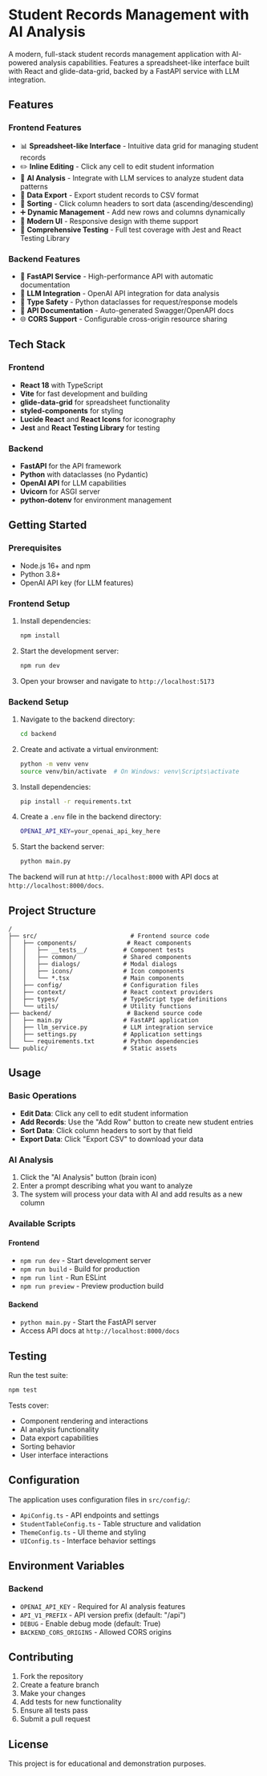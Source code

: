 # Student Records Management with AI Analysis

A modern, full-stack student records management application with AI-powered analysis capabilities. Features a spreadsheet-like interface built with React and glide-data-grid, backed by a FastAPI service with LLM integration.

## Features

### Frontend Features
- 📊 **Spreadsheet-like Interface** - Intuitive data grid for managing student records
- ✏️ **Inline Editing** - Click any cell to edit student information
- 🧠 **AI Analysis** - Integrate with LLM services to analyze student data patterns
- 📁 **Data Export** - Export student records to CSV format
- 🔄 **Sorting** - Click column headers to sort data (ascending/descending)
- ➕ **Dynamic Management** - Add new rows and columns dynamically
- 🎨 **Modern UI** - Responsive design with theme support
- 🧪 **Comprehensive Testing** - Full test coverage with Jest and React Testing Library

### Backend Features
- 🚀 **FastAPI Service** - High-performance API with automatic documentation
- 🤖 **LLM Integration** - OpenAI API integration for data analysis
- 🔧 **Type Safety** - Python dataclasses for request/response models
- 📝 **API Documentation** - Auto-generated Swagger/OpenAPI docs
- 🌐 **CORS Support** - Configurable cross-origin resource sharing

## Tech Stack

### Frontend
- **React 18** with TypeScript
- **Vite** for fast development and building
- **glide-data-grid** for spreadsheet functionality
- **styled-components** for styling
- **Lucide React** and **React Icons** for iconography
- **Jest** and **React Testing Library** for testing

### Backend
- **FastAPI** for the API framework
- **Python** with dataclasses (no Pydantic)
- **OpenAI API** for LLM capabilities
- **Uvicorn** for ASGI server
- **python-dotenv** for environment management

## Getting Started

### Prerequisites
- Node.js 16+ and npm
- Python 3.8+
- OpenAI API key (for LLM features)

### Frontend Setup

1. Install dependencies:
   ```bash
   npm install
   ```

2. Start the development server:
   ```bash
   npm run dev
   ```

3. Open your browser and navigate to `http://localhost:5173`

### Backend Setup

1. Navigate to the backend directory:
   ```bash
   cd backend
   ```

2. Create and activate a virtual environment:
   ```bash
   python -m venv venv
   source venv/bin/activate  # On Windows: venv\Scripts\activate
   ```

3. Install dependencies:
   ```bash
   pip install -r requirements.txt
   ```

4. Create a `.env` file in the backend directory:
   ```bash
   OPENAI_API_KEY=your_openai_api_key_here
   ```

5. Start the backend server:
   ```bash
   python main.py
   ```

The backend will run at `http://localhost:8000` with API docs at `http://localhost:8000/docs`.

## Project Structure

```
/
├── src/                          # Frontend source code
│   ├── components/              # React components
│   │   ├── __tests__/          # Component tests
│   │   ├── common/             # Shared components
│   │   ├── dialogs/            # Modal dialogs
│   │   ├── icons/              # Icon components
│   │   └── *.tsx               # Main components
│   ├── config/                 # Configuration files
│   ├── context/                # React context providers
│   ├── types/                  # TypeScript type definitions
│   └── utils/                  # Utility functions
├── backend/                     # Backend source code
│   ├── main.py                 # FastAPI application
│   ├── llm_service.py          # LLM integration service
│   ├── settings.py             # Application settings
│   └── requirements.txt        # Python dependencies
└── public/                     # Static assets
```

## Usage

### Basic Operations
- **Edit Data**: Click any cell to edit student information
- **Add Records**: Use the "Add Row" button to create new student entries
- **Sort Data**: Click column headers to sort by that field
- **Export Data**: Click "Export CSV" to download your data

### AI Analysis
1. Click the "AI Analysis" button (brain icon)
2. Enter a prompt describing what you want to analyze
3. The system will process your data with AI and add results as a new column

### Available Scripts

#### Frontend
- `npm run dev` - Start development server
- `npm run build` - Build for production
- `npm run lint` - Run ESLint
- `npm run preview` - Preview production build

#### Backend
- `python main.py` - Start the FastAPI server
- Access API docs at `http://localhost:8000/docs`

## Testing

Run the test suite:
```bash
npm test
```

Tests cover:
- Component rendering and interactions
- AI analysis functionality
- Data export capabilities
- Sorting behavior
- User interface interactions

## Configuration

The application uses configuration files in `src/config/`:
- `ApiConfig.ts` - API endpoints and settings
- `StudentTableConfig.ts` - Table structure and validation
- `ThemeConfig.ts` - UI theme and styling
- `UIConfig.ts` - Interface behavior settings

## Environment Variables

### Backend
- `OPENAI_API_KEY` - Required for AI analysis features
- `API_V1_PREFIX` - API version prefix (default: "/api")
- `DEBUG` - Enable debug mode (default: True)
- `BACKEND_CORS_ORIGINS` - Allowed CORS origins

## Contributing

1. Fork the repository
2. Create a feature branch
3. Make your changes
4. Add tests for new functionality
5. Ensure all tests pass
6. Submit a pull request

## License

This project is for educational and demonstration purposes.
